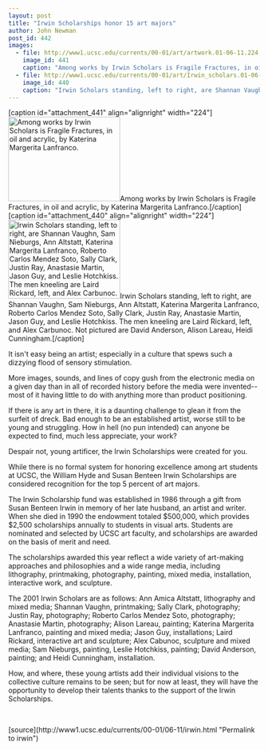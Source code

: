 ```yaml
---
layout: post
title: "Irwin Scholarships honor 15 art majors"
author: John Newman
post_id: 442
images:
  - file: http://www1.ucsc.edu/currents/00-01/art/artwork.01-06-11.224.jpg
    image_id: 441
    caption: "Among works by Irwin Scholars is Fragile Fractures, in oil and acrylic, by Katerina Margerita Lanfranco."
  - file: http://www1.ucsc.edu/currents/00-01/art/Irwin_scholars.01-06-11.224.jpg
    image_id: 440
    caption: "Irwin Scholars standing, left to right, are Shannan Vaughn, Sam Nieburgs, Ann Altstatt, Katerina Margerita Lanfranco, Roberto Carlos Mendez Soto, Sally Clark, Justin Ray, Anastasie Martin, Jason Guy, and Leslie Hotchkiss. The men kneeling are Laird Rickard, left, and Alex Carbunoc. Not pictured are David Anderson, Alison Lareau, Heidi Cunningham."
---
```


[caption id="attachment_441" align="alignright" width="224"]<a href="http://localhost/mysite/wp-content/uploads/2001/06/artwork.01-06-11.224.jpg"><img class="size-full wp-image-441" src="http://localhost/mysite/wp-content/uploads/2001/06/artwork.01-06-11.224.jpg" alt="Among works by Irwin Scholars is Fragile Fractures, in oil and acrylic, by Katerina Margerita Lanfranco." width="224" height="169" /></a>Among works by Irwin Scholars is Fragile Fractures, in oil and acrylic, by Katerina Margerita Lanfranco.[/caption]
[caption id="attachment_440" align="alignright" width="224"]<a href="http://localhost/mysite/wp-content/uploads/2001/06/Irwin_scholars.01-06-11.224.jpg"><img class="size-full wp-image-440" src="http://localhost/mysite/wp-content/uploads/2001/06/Irwin_scholars.01-06-11.224.jpg" alt="Irwin Scholars standing, left to right, are Shannan Vaughn, Sam Nieburgs, Ann Altstatt, Katerina Margerita Lanfranco, Roberto Carlos Mendez Soto, Sally Clark, Justin Ray, Anastasie Martin, Jason Guy, and Leslie Hotchkiss. The men kneeling are Laird Rickard, left, and Alex Carbunoc. Not pictured are David Anderson, Alison Lareau, Heidi Cunningham." width="224" height="158" /></a>Irwin Scholars standing, left to right, are Shannan Vaughn, Sam Nieburgs, Ann Altstatt, Katerina Margerita Lanfranco, Roberto Carlos Mendez Soto, Sally Clark, Justin Ray, Anastasie Martin, Jason Guy, and Leslie Hotchkiss. The men kneeling are Laird Rickard, left, and Alex Carbunoc. Not pictured are David Anderson, Alison Lareau, Heidi Cunningham.[/caption]
<p>
  It isn't easy being an artist; especially in a culture that spews such a dizzying flood of sensory stimulation.
</p>More images, sounds, and lines of copy gush from the electronic media on a given day than in all of recorded history before the media were invented--most of it having little to do with anything more than product positioning.
<p>
  If there is any art in there, it is a daunting challenge to glean it from the surfeit of dreck. Bad enough to be an established artist, worse still to be young and struggling. How in hell (no pun intended) can anyone be expected to find, much less appreciate, your work?
</p>
<p>
  Despair not, young artificer, the Irwin Scholarships were created for you.
</p>
<p>
  While there is no formal system for honoring excellence among art students at UCSC, the William Hyde and Susan Benteen Irwin Scholarships are considered recognition for the top 5 percent of art majors.
</p>
<p>
  The Irwin Scholarship fund was established in 1986 through a gift from Susan Benteen Irwin in memory of her late husband, an artist and writer. When she died in 1990 the endowment totaled $500,000, which provides $2,500 scholarships annually to students in visual arts. Students are nominated and selected by UCSC art faculty, and scholarships are awarded on the basis of merit and need.
</p>
<p>
  The scholarships awarded this year reflect a wide variety of art-making approaches and philosophies and a wide range media, including lithography, printmaking, photography, painting, mixed media, installation, interactive work, and sculpture.
</p>
<p>
  The 2001 Irwin Scholars are as follows: Ann Amica Altstatt, lithography and mixed media; Shannan Vaughn, printmaking; Sally Clark, photography; Justin Ray, photography; Roberto Carlos Mendez Soto, photography; Anastasie Martin, photography; Alison Lareau, painting; Katerina Margerita Lanfranco, painting and mixed media; Jason Guy, installations; Laird Rickard, interactive art and sculpture; Alex Cabunoc, sculpture and mixed media; Sam Nieburgs, painting, Leslie Hotchkiss, painting; David Anderson, painting; and Heidi Cunningham, installation.
</p>
<p>
  How, and where, these young artists add their individual visions to the collective culture remains to be seen; but for now at least, they will have the opportunity to develop their talents thanks to the support of the Irwin Scholarships.
</p>
<p>
  <br>

</p>
[source](http://www1.ucsc.edu/currents/00-01/06-11/irwin.html "Permalink to irwin")
